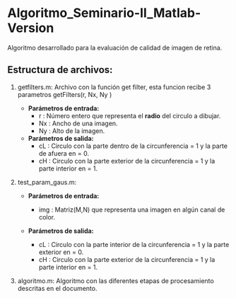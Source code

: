 # Algoritmo_Seminario-II_Matlab-Version

Algoritmo desarrollado para la evaluación de calidad de imagen de retina.


## Estructura de archivos:
1. getfilters.m: Archivo con la función get filter, esta funcion recibe 3 parametros getFilters(r, Nx, Ny )
    - **Parámetros de entrada:**
      - r  : Número entero que representa el **radio** del circulo a dibujar.
      - Nx : Ancho de una imagen.
      - Ny : Alto de la imagen.  
    - **Parámetros de salida:**
      - cL  : Circulo con la parte dentro de la circunferencia = 1 y la parte de afuera en = 0. 
      - cH  : Circulo con la parte exterior de la circunferencia = 1 y la parte interior en = 1.
2. test_param_gaus.m:
      - **Parámetros de entrada:**
        - img  : Matriz(M,N) que representa una imagen en algún canal de color.
       
    - **Parámetros de salida:**
      - cL  : Circulo con la parte interior de la circunferencia = 1 y la parte exterior en = 0. 
      - cH  : Circulo con la parte exterior de la circunferencia = 1 y la parte interior en = 1.
              
3. algoritmo.m: Algoritmo con las diferentes etapas de procesamiento descritas en el documento.
